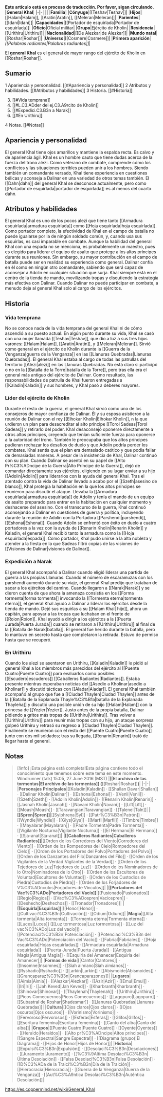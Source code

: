 **Este artículo está en proceso de traducción. Por favor, sigan circulando.**
|**General Khal**|
|-|-|
||
|**Familia**|
|**Cónyuge**|[[Teshav\|Teshav]]|
|**Hijos**|[[Halam\|Halam]], [[Aratin\|Aratin]], [[Meleran\|Meleran]]|
|**Parientes**|[[Idani\|Idani]]|
|**Capacidades**|[[Portador de esquirlada\|Portador de esquirlada]]|
|**Oficio**|Oficial militar|
|**Grupo**|Ejército de Kholin|
|**Residencia**|[[Urithiru\|Urithiru]]|
|**Nacionalidad**|[[De Alezkar\|de Alezkar]]|
|**Mundo natal**|[[Roshar\|Roshar]]|
|**Universo**|[[Cosmere\|Cosmere]]|
|**Primera aparición**|*[[Palabras radiantes\|Palabras radiantes]]*|

El **general Khal** es el general de mayor rango del ejército de Kholin en [[Roshar\|Roshar]].

## Sumario

1 Apariencia y personalidad. [[#Apariencia y personalidad]] 
2 Atributos y habilidades. [[#Atributos y habilidades]] 
3 Historia. [[#Historia]] 

3. [[#Vida temprana]] 
3. [[#L.C3.ADder del ej.C3.A9rcito de Kholin]] 
3. [[#Expedici.C3.B3n a Narak]] 
3. [[#En Urithiru]] 


4 Notas. [[#Notas]] 


## Apariencia y personalidad
El general Khal tiene ojos amarillos y mantiene la espalda recta. Es calvo y de apariencia ágil. Khal es un hombre cauto que tiene dudas acerca de la fuerza del trono alezi. Como veterano de combate, comprende cómo los conflictos y las situaciones terribles pueden unir a los hombres. Siendo también un comandante versado, Khal tiene experiencia en cuestiones bélicas y aconseja a Dalinar en una variedad de otros temas también. El [[Dahn\|dahn]] del general Khal se desconoce actualmente, pero como [[Portador de esquirlada\|portador de esquirlada]] es al menos del cuarto dahn.

## Atributos y habilidades
El general Khal es uno de los pocos alezi que tiene tanto [[Armadura esquirlada\|armadura esquirlada]] como [[Hoja esquirlada\|hoja esquirlada]]. Como portador completo, la efectividad de Khal en el campo de batalla no puede igualarse por la de ningún soldado común, y, cuando usa sus esquirlas, es casi imparable en combate. Aunque la habilidad del general Khal con una espada no se menciona, es probablemente un maestro, pues es elegido para liderar el equipo de asalto que protege a los altos príncipes durante sus reuniones.
Sin embargo, su mayor contribución en el campo de batalla puede ser en realidad su experiencia como general. Dalinar confía en él como en ningún otro comandante, sabiendo que será capaz de aconsejar a Adolin en cualquier situación que surja. Khal siempre está en el centro de la tienda de mando, movilizando tropas y discutiendo la estrategia más efectiva con Dalinar. Cuando Dalinar no puede participar en combate, a menudo deja al general Khal solo al cargo de los ejércitos.

## Historia
### Vida temprana
No se conoce nada de la vida temprana del general Khal ni de cómo ascendió a su puesto actual. En algún punto durante su vida, Khal se casó con una mujer llamada [[Teshav\|Teshav]], que dio a luz a sus tres hijos varones: [[Halam\|Halam]], [[Aratin\|Aratin]], y [[Meleran\|Meleran]]. Sirvió como general en el ejército de Kholin durante la [[Guerra de la Venganza\|guerra de la Venganza]] en las [[Llanuras Quebradas\|Llanuras Quebradas]]. El general Khal estaba al cargo de todas las patrullas del territorio [[Alezi\|alezi]] en las Llanuras Quebradas. No está claro si participó o no en la [[Batalla de la Torre\|batalla de la Torre]], pero tras ella era el general más antiguo del ejército de Dalinar. Como resultado, las responsabilidades de patrulla de Khal fueron entregadas a [[Kaladin\|Kaladin]] y sus hombres, y Khal pasó a deberes mayores.

### Líder del ejército de Kholin
Durante el resto de la guerra, el general Khal sirvió como uno de los consejeros de mayor confianza de Dalinar. Él y su esposa asistieron a la reunión de Dalinar con el rey [[Elhokar Kholin\|Elhokar Kholin]], n la que urdieron un plan para desacreditar al alto príncipe [[Torol Sadeas\|Torol Sadeas]] y retirarlo del poder. Khal desaconsejó oponerse directamente a otros altos príncipes, creyendo que tenían suficiente fuerza para oponerse a la autoridad del trono. También le preocupaba que los altos príncipes pudieran rechazar los desafíos de duelo y que Adolin podría perder los combates. Khal sentía que el plan era demasiado caótico y que podía fallar de demasiadas maneras. A pesar de la insistencia de Khal, Dalinar continuó con su plan.
Cuando Dalinar se asentó en su papel de [[Alto Pr%C3%ADncipe de la Guerra\|Alto Príncipe de la Guerra]], dejó de comandar directamente sus ejércitos, eligiendo en su lugar enviar a su hijo [[Adolin\|Adolin]] para liderarlos con la ayuda del general Khal. Tras el atentado contra la vida de Dalinar llevado a acabo por el [[Szeth\|asesino de blanco]], Khal protegía la habitación en la que los altos príncipes se reunieron para discutir el ataque. Llevaba la [[Armadura esquirlada\|armadura esquirlada]] de Adolin y tenía el mando de un equipo de asalto preparado para entrar en la habitación en cualquier momento y deshacerse del asesino.
Con el transcurso de la guerra, Khal continuó aconsejando a Dalinar en cuestiones de guerra y política, incluyendo durante la reunión de Adolin con la Portadora [[Parshendi\|parshendi]], [[Eshonai\|Eshonai]]. Cuando Adolin se enfrentó con éxito en duelo a cuatro portadores a la vez con la ayuda de [[Renarin Kholin\|Renarin Kholin]] y Kaladin, el general Khal recibió tanto la armadura como la [[Hoja esquirlada\|espada]]. Como portador, Khal pudo unirse a la alta nobleza y atender a la fiesta en la que Sadeas filtró copias de las visiones de [[Visiones de Dalinar\|visiones de Dalinar]].

### Expedición a Narak
El general Khal acompañó a Dalinar cuando eligió liderar una partida de guerra a las propias Llanuras. Cuando el número de escaramuzas con los parshendi aumentó durante su viaje, el general Khal predijo que trataban de sacar a los ejércitos del camino. Cuando llegaron a [[Narak\|Narak]] y se dieron cuenta de que ahora la amenaza consistía en los [[Forma tormenta\|forma tormenta]] invocando la [[Tormenta eterna\|tormenta eterna]], el general Khal ayudó a Dalinar a liderar los ejércitos desde la tienda de mando. Dejó sus esquirlas a su [[Halam Khal\| hijo]], ahora un capitán, para apoyar a las tropas que luchaban en el frente de [[Roion\|Roion]]. Khal ayudó a dirigir a los ejércitos a la [[Puerta Jurada\|Puerta Jurada]] cuando se retiraron a [[Urithiru\|Urithiru]] al final de la [[Batalla de Narak\|batalla]]. El general fue herido durante la batalla, pero lo mantuvo en secreto hasta que completaron la retirada. Estuvo de permiso hasta que se recuperó.

### En Urithiru
Cuando los alezi se asentaron en Urithiru, [[Kaladin\|Kaladin]] le pidió al general Khal a los miembros más parecidos del ejército al [[Puente Cuatro\|Puente Cuatro]] para evaluarlos como posibles [[Escudero\|escuderos]] [[Caballeros Radiantes\|Radiantes]].
Estaba presente mientras esperaban noticias del [[Asedio a Kholinar\|asedio a Kholinar]] y discutió tácticas con [[Aladar\|Aladar]].
El general Khal también acompañó al grupo que fue a [[Ciudad Thaylen\|Ciudad Thaylen]] antes de la [[Batalla de la Explanada Thayle%C3%B1a\|batalla de la Explanada Thayleña]] y discutió una posible unión de su hijo [[Halam\|Halam]] con la princesa de [[Yezier\|Yezier]]. Justo antes de la propia batalla, Dalinar pidiendo a gritos más tropas de [[Urithiru\|Urithiru]]. Tras volver a [[Urithiru\|Urithiru]] para reunir más tropas con su hijo, un ataque sorpresa golpeó Urithiru y retrasó su regreso a [[Ciudad Thaylen\|Ciudad Thaylen]]. Finalmente se reunieron con el resto del [[Puente Cuatro\|Puente Cuatro]] junto con dos mil soldados; tras su llegada, [[Renarin\|Renarin]] trató de llegar hasta el general.

## Notas

> [!info] ¡Esta página está completa!Esta página contiene todo el conocimiento que tenemos sobre este tema en este momento.
Windrunner (talk) 15:05, 27 June 2016 (MST)
|**[[El archivo de las tormentas\|El archivo de las tormentas]] (**[[Roshar\|Roshar]]**)**|
|-|-|
|**Personajes Principales**|[[Kaladin\|Kaladin]] · [[Shallan Davar\|Shallan]] · [[Dalinar Kholin\|Dalinar]] · [[Eshonai\|Eshonai]] · [[Venli\|Venli]] · [[Szeth\|Szeth]] · [[Adolin Kholin\|Adolin]] · [[Renarin Kholin\|Renarin]] · [[Jasnah Kholin\|Jasnah]] · [[Navani Kholin\|Navani]] · [[Lift\|Lift]] · [[Moash\|Moash]] · [[Taravangian\|Taravangian]] · [[Talenel\|Taln]]|
|**[[Spren\|Spren]]**|[[Sylphrena\|Syl]] · [[Patr%C3%B3n\|Patrón]] · [[Wyndle\|Wyndle]] · [[Glys\|Glys]] · [[Marfil\|Marfil]] · [[Timbre\|Timbre]] · [[Mayalaran\|Mayalaran]] · [[Padre Tormenta\|Padre Tormenta]] · [[Vigilante Nocturna\|Vigilante Nocturna]] · [[El Hermano\|El Hermano]] · [[Sja-anat\|Sja-anat]]|
|**[[Caballeros Radiantes\|Caballeros Radiantes]]**|[[Orden de los Corredores del Viento\|Corredores del Viento]] · [[Orden de los Rompedores del Cielo\|Rompedores del Cielo]] · [[Orden de los Portadores del Polvo\|Portadores del Polvo]] · [[Orden de los Danzantes del Filo\|Danzantes del Filo]] · [[Orden de los Vigilantes de la Verdad\|Vigilantes de la Verdad]] · [[Orden de los Tejedores de Luz\|Tejedores de Luz]] · [[Orden de los Nominadores de lo Otro\|Nominadores de lo Otro]] · [[Orden de los Escultores de Voluntad\|Escultores de Voluntad]] · [[Orden de los Custodios de Piedra\|Custodios de Piedra]] · [[Orden de los Forjadores de V%C3%ADnculos\|Forjadores de Vínculos]]|
|**[[Portadores del Vac%C3%ADo\|Portadores del Vacío]]**|[[Fusionado\|Fusionados]] · [[Regio\|Regios]] · [[Vac%C3%ADospren\|Vacíospren]] · [[Deshecho\|Deshechos]] · [[Tronador\|Tronadores]]|
|**[[Esquirla\|Esquirlas]]**|[[Honor\|Honor]] · [[Cultivaci%C3%B3n\|Cultivación]] · [[Odium\|Odium]]|
|**Magia**|[[Alta tormenta\|Alta tormenta]] · [[Tormenta eterna\|Tormenta eterna]] · [[Luces\|Luces]] ([[Luz tormentosa\|Luz tormentosa]] · [[Luz del vac%C3%ADo\|Luz del vacío]]) · [[Potenciaci%C3%B3n\|Potenciación]] · [[Potenciaci%C3%B3n del Vac%C3%ADo\|Potenciación del Vacío]] · [[Fabrial\|Fabriales]] · [[Hoja esquirlada\|Hojas esquirladas]] · [[Armadura esquirlada\|Armadura esquirlada]] · [[Puerta Jurada\|Puerta Jurada]] · [[Antigua Magia\|Antigua Magia]] · [[Esquirla del Amanecer\|Esquirla del Amanecer]]|
|**Formas de vida**|[[Cantor\|Cantores]] · [[Insomne\|Insomnes]] · [[Siah aimiano\|Siah aimianos]] · [[Ryshadio\|Ryshadio]] · [[Larkin\|Larkin]] · [[Abismoide\|Abismoides]] · [[Grancaparaz%C3%B3n\|Grancaparazones]]|
|**Lugares**|[[Aimia\|Aimia]] · [[Alezkar\|Alezkar]] · [[Azir\|Azir]] · [[Emul\|Emul]] · [[Iri\|Iri]] · [[Jah Keved\|Jah Keved]] · [[Kharbranth\|Kharbranth]] · [[Shinovar\|Shinovar]] · [[Thaylenah\|Thaylenah]] · [[Urithiru\|Urithiru]] · [[Picos Comecuernos\|Picos Comecuernos]] · [[Lagopuro\|Lagopuro]] · [[Subastral de Roshar\|Shadesmar]] · [[Llanuras Quebradas\|Llanuras Quebradas]]|
|**Cultura**|[[Ojos claros\|Ojos claros]] · [[Ojos oscuros\|Ojos oscuros]] · [[Vorinismo\|Vorinismo]] · [[Fervoroso\|Fervorosos]] · [[Esferas\|Esferas]] · [[Glifos\|Glifos]] · [[Escritura femenina\|Escritura femenina]] · [[Canto del alba\|Canto del alba]]|
|**Grupos**|[[Puente Cuatro\|Puente Cuatro]] · [[Oyente\|Oyentes]] · [[Heraldo\|Heraldos]] · [[Alto pr%C3%ADncipe\|Altos príncipes]] · [[Sangre Espectral\|Sangre Espectral]] · [[Diagrama (grupo)\|El Diagrama]] · [[Hijos de Honor\|Hijos de Honor]]|
|**Historia**|[[Expulsi%C3%B3n\|Expulsión]] · [[Desolaci%C3%B3n\|Desolaciones]] · [[Juramento\|Juramento]] · [[%C3%9Altima Desolaci%C3%B3n\|Última Desolación]] · [[Falsa Desolaci%C3%B3n\|Falsa Desolación]] · [[D%C3%ADa de la Traici%C3%B3n\|Día de la Traición]] · [[Hierocracia\|Hierocracia]] · [[Guerra de la Venganza\|Guerra de la Venganza]] · [[Aut%C3%A9ntica Desolaci%C3%B3n\|Auténtica Desolación]]|



https://es.coppermind.net/wiki/General_Khal